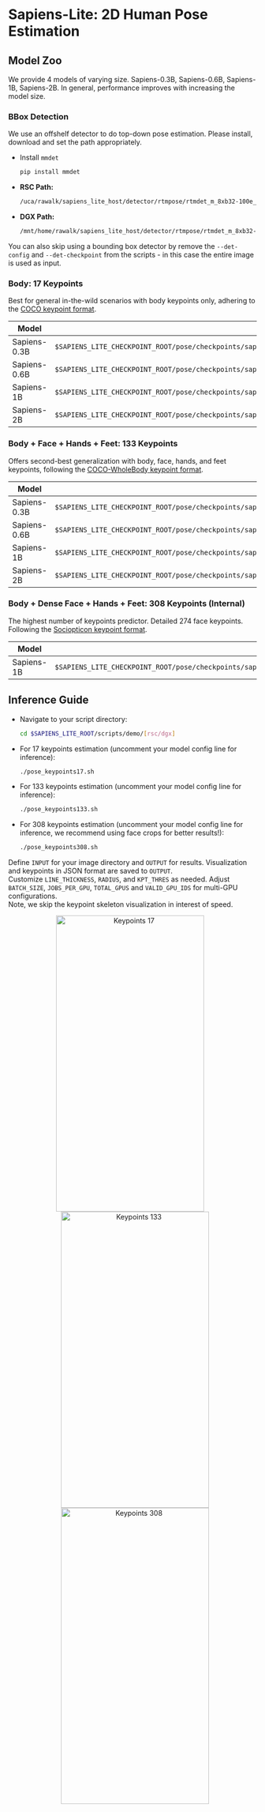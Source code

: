 # Sapiens-Lite: 2D Human Pose Estimation

## Model Zoo
We provide 4 models of varying size. Sapiens-0.3B, Sapiens-0.6B, Sapiens-1B, Sapiens-2B.
In general, performance improves with increasing the model size.


### BBox Detection
We use an offshelf detector to do top-down pose estimation. Please install, download and set the path appropriately.
- Install `mmdet`
  ```bash
  pip install mmdet
  ```
- **RSC Path:**
  ```bash
  /uca/rawalk/sapiens_lite_host/detector/rtmpose/rtmdet_m_8xb32-100e_coco-obj365-person-235e8209.pth
  ```
- **DGX Path:**
  ```bash
  /mnt/home/rawalk/sapiens_lite_host/detector/rtmpose/rtmdet_m_8xb32-100e_coco-obj365-person-235e8209.pth
  ```
You can also skip using a bounding box detector by remove the `--det-config` and `--det-checkpoint` from the scripts - in this case the entire image is used as input.

### Body: 17 Keypoints
Best for general in-the-wild scenarios with body keypoints only, adhering to the [COCO keypoint format](http://presentations.cocodataset.org/COCO17-Keypoints-Overview.pdf).

| Model         | Checkpoint Path
|---------------|--------------------------------------------------------------------------------------------------
| Sapiens-0.3B  | `$SAPIENS_LITE_CHECKPOINT_ROOT/pose/checkpoints/sapiens_0.3b/sapiens_0.3b_coco_mpii_crowdpose_aic_best_coco_AP_796_$MODE.pt2`
| Sapiens-0.6B  | `$SAPIENS_LITE_CHECKPOINT_ROOT/pose/checkpoints/sapiens_0.6b/sapiens_0.6b_coco_mpii_crowdpose_aic_best_coco_AP_812_$MODE.pt2`
| Sapiens-1B  | `$SAPIENS_LITE_CHECKPOINT_ROOT/pose/checkpoints/sapiens_1b/sapiens_1b_coco_mpii_crowdpose_aic_best_coco_AP_821_$MODE.pt2`
| Sapiens-2B  | `$SAPIENS_LITE_CHECKPOINT_ROOT/pose/checkpoints/sapiens_2b/sapiens_2b_coco_mpii_crowdpose_aic_best_coco_AP_822_$MODE.pt2`


### Body + Face + Hands + Feet: 133 Keypoints
Offers second-best generalization with body, face, hands, and feet keypoints, following the [COCO-WholeBody keypoint format](https://github.com/jin-s13/COCO-WholeBody).

| Model         | Checkpoint Path
|---------------|--------------------------------------------------------------------------------------------------
| Sapiens-0.3B  | `$SAPIENS_LITE_CHECKPOINT_ROOT/pose/checkpoints/sapiens_0.3b/sapiens_0.3b_coco_wholebody_best_coco_wholebody_AP_620_$MODE.pt2`
| Sapiens-0.6B  | `$SAPIENS_LITE_CHECKPOINT_ROOT/pose/checkpoints/sapiens_0.6b/sapiens_0.6b_coco_wholebody_best_coco_wholebody_AP_695_$MODE.pt2`
| Sapiens-1B  | `$SAPIENS_LITE_CHECKPOINT_ROOT/pose/checkpoints/sapiens_1b/sapiens_1b_coco_wholebody_best_coco_wholebody_AP_727_$MODE.pt2`
| Sapiens-2B  | `$SAPIENS_LITE_CHECKPOINT_ROOT/pose/checkpoints/sapiens_2b/sapiens_2b_coco_wholebody_best_coco_wholebody_AP_745_$MODE.pt2`

### Body + Dense Face + Hands + Feet: 308 Keypoints (Internal)
The highest number of keypoints predictor. Detailed 274 face keypoints. Following the [Sociopticon keypoint format](../../pose/configs/_base_/datasets/goliath.py).

| Model         | Checkpoint Path
|---------------|--------------------------------------------------------------------------------------------------
| Sapiens-1B  | `$SAPIENS_LITE_CHECKPOINT_ROOT/pose/checkpoints/sapiens_1b/sapiens_1b_goliath_coco_wholebody_mpii_crowdpose_aic_best_goliath_AP_640_$MODE.pt2`


## Inference Guide

- Navigate to your script directory:
  ```bash
  cd $SAPIENS_LITE_ROOT/scripts/demo/[rsc/dgx]
  ```
- For 17 keypoints estimation (uncomment your model config line for inference):
  ```bash
  ./pose_keypoints17.sh
  ```
- For 133 keypoints estimation (uncomment your model config line for inference):
  ```bash
  ./pose_keypoints133.sh
  ```
- For 308 keypoints estimation (uncomment your model config line for inference, we recommend using face crops for better results!):
  ```bash
  ./pose_keypoints308.sh
  ```
Define `INPUT` for your image directory and `OUTPUT` for results. Visualization and keypoints in JSON format are saved to `OUTPUT`. \
Customize `LINE_THICKNESS`, `RADIUS`, and `KPT_THRES` as needed. Adjust `BATCH_SIZE`, `JOBS_PER_GPU`, `TOTAL_GPUS` and `VALID_GPU_IDS` for multi-GPU configurations. \
Note, we skip the keypoint skeleton visualization in interest of speed.

<p align="center">
  <img src="../assets/keypoints17.gif" alt="Keypoints 17" width="300" height="600" style="margin-right: 10px;"/>
  <img src="../assets/keypoints133.gif" alt="Keypoints 133" width="300" height="600" style="margin-left: 10px;"/>
  <img src="../assets/keypoints308.gif" alt="Keypoints 308" width="300" height="600" style="margin-left: 10px;"/>
</p>
